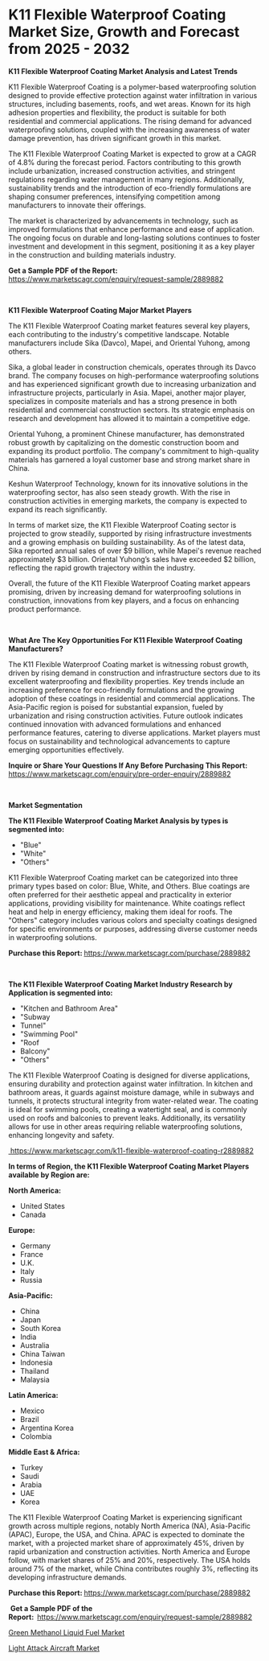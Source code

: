 <p><h1>K11 Flexible Waterproof Coating Market Size, Growth and Forecast from 2025 - 2032</h1></p><p><strong>K11 Flexible Waterproof Coating Market Analysis and Latest Trends</strong></p>
<p><p>K11 Flexible Waterproof Coating is a polymer-based waterproofing solution designed to provide effective protection against water infiltration in various structures, including basements, roofs, and wet areas. Known for its high adhesion properties and flexibility, the product is suitable for both residential and commercial applications. The rising demand for advanced waterproofing solutions, coupled with the increasing awareness of water damage prevention, has driven significant growth in this market.</p><p>The K11 Flexible Waterproof Coating Market is expected to grow at a CAGR of 4.8% during the forecast period. Factors contributing to this growth include urbanization, increased construction activities, and stringent regulations regarding water management in many regions. Additionally, sustainability trends and the introduction of eco-friendly formulations are shaping consumer preferences, intensifying competition among manufacturers to innovate their offerings. </p><p>The market is characterized by advancements in technology, such as improved formulations that enhance performance and ease of application. The ongoing focus on durable and long-lasting solutions continues to foster investment and development in this segment, positioning it as a key player in the construction and building materials industry.</p></p>
<p><strong>Get a Sample PDF of the Report:&nbsp;</strong> <a href="https://www.marketscagr.com/enquiry/request-sample/2889882?utm_campaign=2198&utm_medium=2&utm_source=Github&utm_content=ia&utm_term=14032025&utm_id=k11-flexible-waterproof-coating">https://www.marketscagr.com/enquiry/request-sample/2889882</a></p>
<p>&nbsp;</p>
<p><strong>K11 Flexible Waterproof Coating Major Market Players</strong></p>
<p><p>The K11 Flexible Waterproof Coating market features several key players, each contributing to the industry's competitive landscape. Notable manufacturers include Sika (Davco), Mapei, and Oriental Yuhong, among others.</p><p>Sika, a global leader in construction chemicals, operates through its Davco brand. The company focuses on high-performance waterproofing solutions and has experienced significant growth due to increasing urbanization and infrastructure projects, particularly in Asia. Mapei, another major player, specializes in composite materials and has a strong presence in both residential and commercial construction sectors. Its strategic emphasis on research and development has allowed it to maintain a competitive edge.</p><p>Oriental Yuhong, a prominent Chinese manufacturer, has demonstrated robust growth by capitalizing on the domestic construction boom and expanding its product portfolio. The company's commitment to high-quality materials has garnered a loyal customer base and strong market share in China.</p><p>Keshun Waterproof Technology, known for its innovative solutions in the waterproofing sector, has also seen steady growth. With the rise in construction activities in emerging markets, the company is expected to expand its reach significantly.</p><p>In terms of market size, the K11 Flexible Waterproof Coating sector is projected to grow steadily, supported by rising infrastructure investments and a growing emphasis on building sustainability. As of the latest data, Sika reported annual sales of over $9 billion, while Mapei's revenue reached approximately $3 billion. Oriental Yuhong’s sales have exceeded $2 billion, reflecting the rapid growth trajectory within the industry.</p><p>Overall, the future of the K11 Flexible Waterproof Coating market appears promising, driven by increasing demand for waterproofing solutions in construction, innovations from key players, and a focus on enhancing product performance.</p></p>
<p>&nbsp;</p>
<p><strong>What Are The Key Opportunities For K11 Flexible Waterproof Coating Manufacturers?</strong></p>
<p><p>The K11 Flexible Waterproof Coating market is witnessing robust growth, driven by rising demand in construction and infrastructure sectors due to its excellent waterproofing and flexibility properties. Key trends include an increasing preference for eco-friendly formulations and the growing adoption of these coatings in residential and commercial applications. The Asia-Pacific region is poised for substantial expansion, fueled by urbanization and rising construction activities. Future outlook indicates continued innovation with advanced formulations and enhanced performance features, catering to diverse applications. Market players must focus on sustainability and technological advancements to capture emerging opportunities effectively.</p></p>
<p><strong>Inquire or Share Your Questions If Any Before Purchasing This Report:</strong> <a href="https://www.marketscagr.com/enquiry/pre-order-enquiry/2889882?utm_campaign=2198&utm_medium=2&utm_source=Github&utm_content=ia&utm_term=14032025&utm_id=k11-flexible-waterproof-coating">https://www.marketscagr.com/enquiry/pre-order-enquiry/2889882</a></p>
<p>&nbsp;</p>
<p><strong>Market Segmentation</strong></p>
<p><strong>The K11 Flexible Waterproof Coating Market Analysis by types is segmented into:</strong></p>
<p><ul><li>"Blue"</li><li>"White"</li><li>"Others"</li></ul></p>
<p><p>K11 Flexible Waterproof Coating market can be categorized into three primary types based on color: Blue, White, and Others. Blue coatings are often preferred for their aesthetic appeal and practicality in exterior applications, providing visibility for maintenance. White coatings reflect heat and help in energy efficiency, making them ideal for roofs. The "Others" category includes various colors and specialty coatings designed for specific environments or purposes, addressing diverse customer needs in waterproofing solutions.</p></p>
<p><strong>Purchase this Report:&nbsp;</strong><a href="https://www.marketscagr.com/purchase/2889882?utm_campaign=2198&utm_medium=2&utm_source=Github&utm_content=ia&utm_term=14032025&utm_id=k11-flexible-waterproof-coating">https://www.marketscagr.com/purchase/2889882</a></p>
<p>&nbsp;</p>
<p><strong>The K11 Flexible Waterproof Coating Market Industry Research by Application is segmented into:</strong></p>
<p><ul><li>"Kitchen and Bathroom Area"</li><li>"Subway</li><li>Tunnel"</li><li>"Swimming Pool"</li><li>"Roof</li><li>Balcony"</li><li>"Others"</li></ul></p>
<p><p>The K11 Flexible Waterproof Coating is designed for diverse applications, ensuring durability and protection against water infiltration. In kitchen and bathroom areas, it guards against moisture damage, while in subways and tunnels, it protects structural integrity from water-related wear. The coating is ideal for swimming pools, creating a watertight seal, and is commonly used on roofs and balconies to prevent leaks. Additionally, its versatility allows for use in other areas requiring reliable waterproofing solutions, enhancing longevity and safety.</p></p>
<p><a href="https://www.marketscagr.com/k11-flexible-waterproof-coating-r2889882?utm_campaign=2198&utm_medium=2&utm_source=Github&utm_content=ia&utm_term=14032025&utm_id=k11-flexible-waterproof-coating">&nbsp;https://www.marketscagr.com/k11-flexible-waterproof-coating-r2889882</a></p>
<p><strong>In terms of Region, the K11 Flexible Waterproof Coating Market Players available by Region are:</strong></p>
<p>
    <p> <strong> North America: </strong>
        <ul>
            <li>United States</li>
            <li>Canada</li>
        </ul>
        </p> 
    <p> <strong> Europe: </strong>
        <ul>
            <li>Germany</li>
            <li>France</li>
            <li>U.K.</li>
            <li>Italy</li>
            <li>Russia</li>
        </ul>
        </p> 
    <p> <strong> Asia-Pacific: </strong>
        <ul>
            <li>China</li>
            <li>Japan</li>
            <li>South Korea</li>
            <li>India</li>
            <li>Australia</li>
            <li>China Taiwan</li>
            <li>Indonesia</li>
            <li>Thailand</li>
            <li>Malaysia</li>
        </ul>
        </p> 
    <p> <strong> Latin America: </strong>
        <ul>
            <li>Mexico</li>
            <li>Brazil</li>
            <li>Argentina Korea</li>
            <li>Colombia</li>
        </ul>
        </p> 
    <p> <strong> Middle East & Africa: </strong>
        <ul>
            <li>Turkey</li>
            <li>Saudi</li>
            <li>Arabia</li>
            <li>UAE</li>
            <li>Korea</li>
        </ul>
    </p>
    </p>
<p><p>The K11 Flexible Waterproof Coating Market is experiencing significant growth across multiple regions, notably North America (NA), Asia-Pacific (APAC), Europe, the USA, and China. APAC is expected to dominate the market, with a projected market share of approximately 45%, driven by rapid urbanization and construction activities. North America and Europe follow, with market shares of 25% and 20%, respectively. The USA holds around 7% of the market, while China contributes roughly 3%, reflecting its developing infrastructure demands.</p></p>
<p><strong>Purchase this Report: </strong><a href="https://www.marketscagr.com/purchase/2889882?utm_campaign=2198&utm_medium=2&utm_source=Github&utm_content=ia&utm_term=14032025&utm_id=k11-flexible-waterproof-coating">https://www.marketscagr.com/purchase/2889882</a></p>
<p>&nbsp;<strong>Get a Sample PDF of the Report:&nbsp;&nbsp;</strong><a href="https://www.marketscagr.com/enquiry/request-sample/2889882?utm_campaign=2198&utm_medium=2&utm_source=Github&utm_content=ia&utm_term=14032025&utm_id=k11-flexible-waterproof-coating">https://www.marketscagr.com/enquiry/request-sample/2889882</a></p>
<p><strong></strong></p>
<p><p><a href="https://github.com/santosh758595/Market-Research-Report-List-7/blob/main/green-methanol-liquid-fuel-market.md?utm_campaign=2198&utm_medium=2&utm_source=Github&utm_content=ia&utm_term=14032025&utm_id=k11-flexible-waterproof-coating">Green Methanol Liquid Fuel Market</a></p><p><a href="https://github.com/casalalimo40/Market-Research-Report-List-1/blob/main/light-attack-aircraft-market.md?utm_campaign=2198&utm_medium=2&utm_source=Github&utm_content=ia&utm_term=14032025&utm_id=k11-flexible-waterproof-coating">Light Attack Aircraft Market</a></p></p>